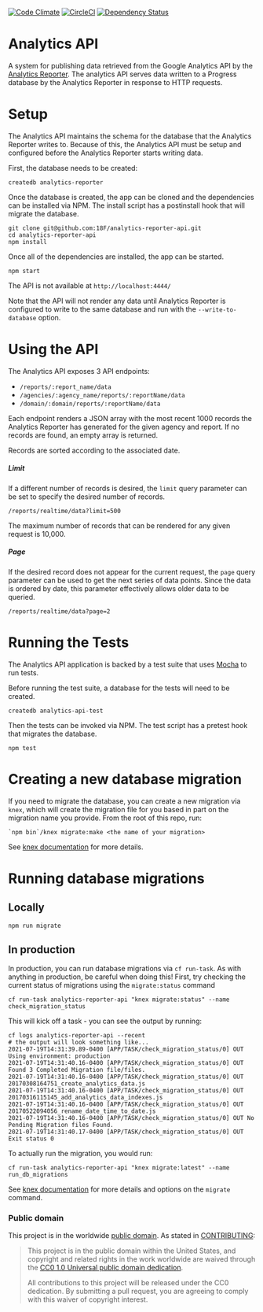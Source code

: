 [![Code Climate](https://codeclimate.com/github/18F/analytics-reporter-api/badges/gpa.svg)](https://codeclimate.com/github/18F/analytics-reporter-api)  [![CircleCI](https://circleci.com/gh/18F/analytics-reporter-api.svg?style=shield)](https://circleci.com/gh/18F/analytics-reporter-api)  [![Dependency Status](https://gemnasium.com/badges/github.com/18F/analytics-reporter-api.svg)](https://gemnasium.com/github.com/18F/analytics-reporter-api)



# Analytics API

A system for publishing data retrieved from the Google Analytics API by the
[Analytics Reporter](https://github.com/18F/analytics-reporter). The analytics
API serves data written to a Progress database by the Analytics Reporter in
response to HTTP requests.

# Setup

The Analytics API maintains the schema for the database that the Analytics
Reporter writes to. Because of this, the Analytics API must be setup and
configured before the Analytics Reporter starts writing data.

First, the database needs to be created:

```shell
createdb analytics-reporter
```

Once the database is created, the app can be cloned and the dependencies can be
installed via NPM. The install script has a postinstall hook that will migrate
the database.

```shell
git clone git@github.com:18F/analytics-reporter-api.git
cd analytics-reporter-api
npm install
```

Once all of the dependencies are installed, the app can be started.

```shell
npm start
```

The API is not available at `http://localhost:4444/`

Note that the API will not render any data until Analytics Reporter is
configured to write to the same database and run with the `--write-to-database`
option.

# Using the API

The Analytics API exposes 3 API endpoints:

- `/reports/:report_name/data`
- `/agencies/:agency_name/reports/:reportName/data`
- `/domain/:domain/reports/:reportName/data`

Each endpoint renders a JSON array with the most recent 1000 records the
Analytics Reporter has generated for the given agency and report. If no records
are found, an empty array is returned.

Records are sorted according to the associated date.

##### Limit

If a different number of records is desired, the `limit` query parameter can be
set to specify the desired number of records.

```
/reports/realtime/data?limit=500
```

The maximum number of records that can be rendered for any given request is
10,000.

##### Page

If the desired record does not appear for the current request, the `page` query
parameter can be used to get the next series of data points. Since the data is
ordered by date, this parameter effectively allows older data to be queried.

```
/reports/realtime/data?page=2
```

# Running the Tests

The Analytics API application is backed by a test suite that uses
[Mocha](https://mochajs.org/) to run tests.

Before running the test suite, a database for the tests will need to be created.

```shell
createdb analytics-api-test
```

Then the tests can be invoked via NPM. The test script has a pretest hook that
migrates the database.

```
npm test
```

# Creating a new database migration
If you need to migrate the database, you can create a new migration via `knex`, which will create the migration file for you based in part on the migration name you provide. From the root of this repo, run:
```
`npm bin`/knex migrate:make <the name of your migration>
```

See [knex documentation](https://knexjs.org/#Installation-migrations) for more details.

# Running database migrations
## Locally
`npm run migrate`
## In production
In production, you can run database migrations via `cf run-task`. As with anything in production, be careful when doing this! First, try checking the current status of migrations using the `migrate:status` command
```
cf run-task analytics-reporter-api "knex migrate:status" --name check_migration_status
```
This will kick off a task - you can see the output by running:
```
cf logs analytics-reporter-api --recent
# the output will look something like...
2021-07-19T14:31:39.89-0400 [APP/TASK/check_migration_status/0] OUT Using environment: production
2021-07-19T14:31:40.16-0400 [APP/TASK/check_migration_status/0] OUT Found 3 Completed Migration file/files.
2021-07-19T14:31:40.16-0400 [APP/TASK/check_migration_status/0] OUT 20170308164751_create_analytics_data.js
2021-07-19T14:31:40.16-0400 [APP/TASK/check_migration_status/0] OUT 20170316115145_add_analytics_data_indexes.js
2021-07-19T14:31:40.16-0400 [APP/TASK/check_migration_status/0] OUT 20170522094056_rename_date_time_to_date.js
2021-07-19T14:31:40.16-0400 [APP/TASK/check_migration_status/0] OUT No Pending Migration files Found.
2021-07-19T14:31:40.17-0400 [APP/TASK/check_migration_status/0] OUT Exit status 0
```

To actually run the migration, you would run:
```
cf run-task analytics-reporter-api "knex migrate:latest" --name run_db_migrations
```

See [knex documentation](https://knexjs.org/#Installation-migrations) for more details and options on the `migrate` command.
### Public domain

This project is in the worldwide [public domain](LICENSE.md). As stated in
[CONTRIBUTING](CONTRIBUTING.md):

> This project is in the public domain within the United States, and copyright and related rights in the work worldwide are waived through the [CC0 1.0 Universal public domain dedication](https://creativecommons.org/publicdomain/zero/1.0/).
>
> All contributions to this project will be released under the CC0 dedication. By submitting a pull request, you are agreeing to comply with this waiver of copyright interest.
